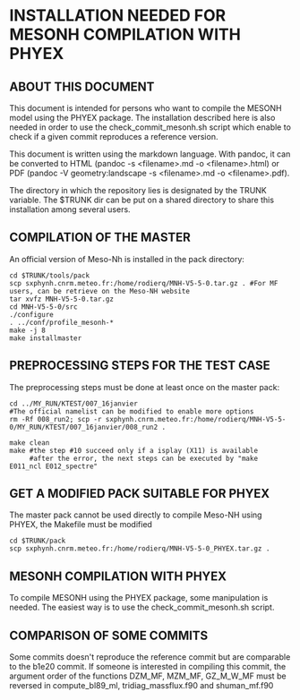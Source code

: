 # INSTALLATION NEEDED FOR MESONH COMPILATION WITH PHYEX

## ABOUT THIS DOCUMENT 

This document is intended for persons who want to compile the MESONH model using the PHYEX package.
The installation described here is also needed in order to use the check\_commit\_mesonh.sh script which enable to check if a given commit reproduces a reference version.

This document is written using the markdown language. With pandoc, it can be converted to HTML (pandoc -s \<filename\>.md -o \<filename\>.html) or PDF (pandoc -V geometry:landscape -s \<filename\>.md -o \<filename\>.pdf).

The directory in which the repository lies is designated by the TRUNK variable.
The $TRUNK dir can be put on a shared directory to share this installation among several users.

## COMPILATION OF THE MASTER

An official version of Meso-Nh is installed in the pack directory:

```
cd $TRUNK/tools/pack
scp sxphynh.cnrm.meteo.fr:/home/rodierq/MNH-V5-5-0.tar.gz . #For MF users, can be retrieve on the Meso-NH website
tar xvfz MNH-V5-5-0.tar.gz
cd MNH-V5-5-0/src
./configure
. ../conf/profile_mesonh-*
make -j 8
make installmaster
```

## PREPROCESSING STEPS FOR THE TEST CASE

The preprocessing steps must be done at least once on the master pack:

```
cd ../MY_RUN/KTEST/007_16janvier
#The official namelist can be modified to enable more options
rm -Rf 008_run2; scp -r sxphynh.cnrm.meteo.fr:/home/rodierq/MNH-V5-5-0/MY_RUN/KTEST/007_16janvier/008_run2 .

make clean
make #the step #10 succeed only if a isplay (X11) is available
     #after the error, the next steps can be executed by "make E011_ncl E012_spectre"
```

## GET A MODIFIED PACK SUITABLE FOR PHYEX

The master pack cannot be used directly to compile Meso-NH using PHYEX, the Makefile must be modified
```
cd $TRUNK/pack
scp sxphynh.cnrm.meteo.fr:/home/rodierq/MNH-V5-5-0_PHYEX.tar.gz .
```

## MESONH COMPILATION WITH PHYEX

To compile MESONH using the PHYEX package, some manipulation is needed.
The easiest way is to use the check\_commit\_mesonh.sh script.

## COMPARISON OF SOME COMMITS
Some commits doesn't reproduce the reference commit but are comparable to the b1e20 commit.
If someone is interested in compiling this commit, the argument order of the functions DZM\_MF, MZM\_MF, GZ\_M\_W\_MF must be reversed in compute\_bl89\_ml, tridiag\_massflux.f90 and shuman\_mf.f90
